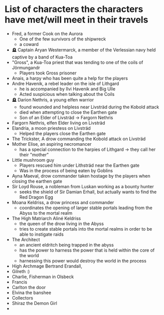 # List of characters the characters have met/will meet in their travels

* Fred, a former Cook on the Aurora
    * One of the few survivors of the shipwreck
    * a coward
* 🪦 Captain Aryan Westermarck, a member of the Verlessian navy held captive by a band of Kua-Toa 
* "Gross", a Kua-Toa priest that was tending to one of the coils of Jörmungandr
    * Players took Gross prisoner
* Anais, a harpy who has been quite a help for the players
* Andre Havenik, a rebel leader on the isle of Lithgard
    * he is accompanied by Ilvi Havenik and Big Ulle
    * Acted suspicious when talking about the Coils
* 🪦 Darion Nethris, a young elfen warrior 
    * found wounded and helpless near Livsträd during the Kobold attack
    * died when attempting to close the Earthen gate
    * Son of an Elder of Livsträd &rarr; Fargorn Nethris
* Fargorn Nethris, elfen Elder living on Livsträd
* Elandria, a moon priestess on Livsträd
    * Helped the players close the Earthen gate
* The Trickster, A drow commanding the Kobold attack on Livsträd
* Mother Elise, an aspiring necromancer
    * has a special connection to the harpies of Lithgard &rarr; they call her their "mother"
* Little mushroom guy
    * Players rescued him under Lithsträd near the Earthen gate
    * Was in the process of being eaten by Goblins
* Ayna Maeval, drow commander taken hostage by the players when closing the earthen gate
* Sir Loyd Rouse, a nobleman from Luskan working as a bounty hunter
    * seeks the shield of Sir Damian Erhall, but actually wants to find the Red Dragon Egg
* Moana Keldriss, a drow princess and commander
    * coordinates the opening of larger stable portals leading from the Abyss to the mortal realm
* The High Matriarch Aliné Keldriss
    * the queen of the drow living in the Abyss
    * tries to create stable portals into the mortal realms in order to be able to instigate raids
* The Architect
    * an ancient eldritch being trapped in the abyss
    * has the power to harness the power that is held within the core of the world
    * harnessing this power would destroy the world in the process
* High Archmage Bertrand Erandall,
* Gilreth :) 
* Charlie, Fisherman in Olsbeck
* Francis
* Carlton the door
* Elvina the banshee 
* Collectors
* Shiraz the Demon Girl
* 